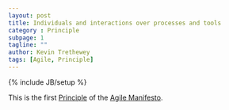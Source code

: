 ```yaml
---
layout: post
title: Individuals and interactions over processes and tools
category : Principle
subpage: 1
tagline: ""
author: Kevin Trethewey
tags: [Agile, Principle]
---
```

{% include JB/setup %}

This is the first [Principle](/principles.html) of the [Agile Manifesto](/prototype/AgileManifesto/).